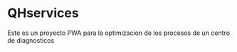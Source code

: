 # QHservices
Este es un proyecto PWA para la optimizacion de los procesos de un centro de diagnosticos
